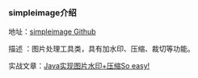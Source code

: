 ### simpleimage介绍

地址：[simpleimage Github](https://github.com/alibaba/simpleimage)

描述 ：图片处理工具类，具有加水印、压缩、裁切等功能。

实战文章：<a href= "https://mp.weixin.qq.com/s/wGIFi7kbfnPji86gNbHuzA">Java实现图片水印+压缩So easy!</a>
